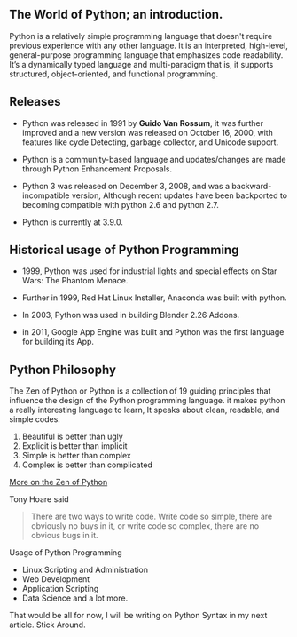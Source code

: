 ## The World of Python; an introduction.

Python is a relatively simple programming language that doesn't require previous experience with any other language.
It is an interpreted, high-level, general-purpose programming language that emphasizes code readability. 
It’s a dynamically typed language and multi-paradigm that is, it supports structured, object-oriented, and functional programming.

## Releases


- Python was released in 1991 by **Guido Van Rossum**, it was further improved and a new version was released on October 16, 2000, with features like cycle Detecting, garbage collector, and Unicode support.

- Python is a community-based language and updates/changes are made through Python Enhancement Proposals.

- Python 3 was released on December 3, 2008, and was a backward-incompatible version, Although recent updates have been backported to becoming compatible with python 2.6 and python 2.7.

- Python is currently at 3.9.0.

## Historical usage of Python Programming

- 1999, Python was used for industrial lights and special effects on Star Wars: The Phantom Menace.

- Further in 1999, Red Hat Linux Installer, Anaconda was built with python.

- In 2003, Python was used in building Blender 2.26 Addons.

- in 2011, Google App Engine was built and Python was the first language for building its App. 

## Python Philosophy 

The Zen of Python or Python is a collection of 19 guiding principles that influence the design of the Python programming language. it makes python a really interesting language to learn, It speaks about clean, readable, and simple codes.

1. Beautiful is better than ugly
2. Explicit is better than implicit
3. Simple is better than complex
4. Complex is better than complicated

 [More on the Zen of Python](https://en.wikipedia.org/wiki/Zen_of_Python) 

Tony Hoare said 
> There are two ways to write code. Write code so simple, there are obviously no buys in it, or write code so complex, there are no obvious bugs in it.

Usage of Python Programming

- Linux Scripting and Administration
- Web Development
- Application Scripting
- Data Science
and a lot more.

That would be all for now, I will be writing on Python Syntax in my next article. Stick Around.








